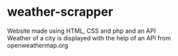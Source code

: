 # weather-scrapper
Website made using HTML, CSS and php and an API <br>
Weather of a city is displayed with the help of an API from openweathermap.org <br>

